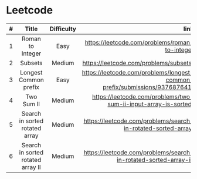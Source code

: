 # Leetcode
| # | Title | Difficulty | link               |
| :---         |     :---:      |    :---:      | ---: |
| 1   | Roman to Integer    | Easy    | https://leetcode.com/problems/roman-to-integer |
| 2   | Subsets             | Medium  | https://leetcode.com/problems/subsets/         |
| 3| Longest Common prefix | Easy | https://leetcode.com/problems/longest-common-prefix/submissions/937687641/ |
|4| Two Sum II | Medium | https://leetcode.com/problems/two-sum-ii-input-array-is-sorted/ |
|5| Search in sorted rotated array | Medium | https://leetcode.com/problems/search-in-rotated-sorted-array/ |
|6| Search in sorted rotated array II | Medium | https://leetcode.com/problems/search-in-rotated-sorted-array-ii/ |


